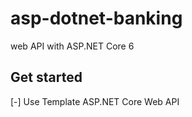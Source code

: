 # asp-dotnet-banking

web API with ASP.NET Core 6

## Get started

[-] Use Template ASP.NET Core Web API
